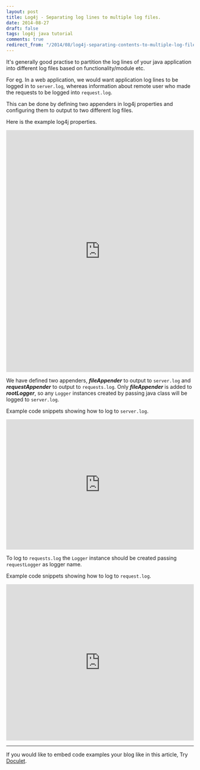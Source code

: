```yaml
---
layout: post
title: Log4j - Separating log lines to multiple log files.
date: 2014-08-27
draft: false
tags: log4j java tutorial
comments: true
redirect_from: "/2014/08/log4j-separating-contents-to-multiple-log-files/"
---
```


It's generally good practise to partition the log lines of your java application into different log files based on functionality/module etc. 

For eg. In a web application, we would want application log lines to be logged in to `server.log`,  whereas information about remote user who made the requests to be logged into `request.log`.

This can be done by defining two appenders in log4j properties and configuring them to output to two different log files. 

Here is the example log4j properties.

<iframe id="preview-iframe" src="https://doculet.net/doc/fb1114639d5a47e7b2110c006da4b720"
 align="middle"
 height="650"
 width="100%"
 frameborder="0"></iframe> 

We have defined two appenders, ***fileAppender*** to output to `server.log` and ***requestAppender*** to output to `requests.log`. 
Only ***fileAppender*** is added to ***rootLogger***, so any `Logger` instances created by passing java class will be logged to `server.log`.

Example code snippets showing how to log to `server.log`.

<iframe id="preview-iframe" src="https://doculet.net/doc/72e7809492b347662614deb01d1752d7"
 align="middle"
 height="350"
 width="100%"
 frameborder="0"></iframe> 

To log to `requests.log` the `Logger` instance should be created passing `requestLogger` as logger name.

Example code snippets showing how to log to `request.log`.

<iframe id="preview-iframe" src="https://doculet.net/doc/f825aaef4f43679cc7a86274cd79e42a"
 align="middle"
 height="420"
 width="100%"
 frameborder="0"></iframe> 

<hr>

If you would like to embed code examples your blog like in this article, Try [Doculet](https://doculet.net/).


 
